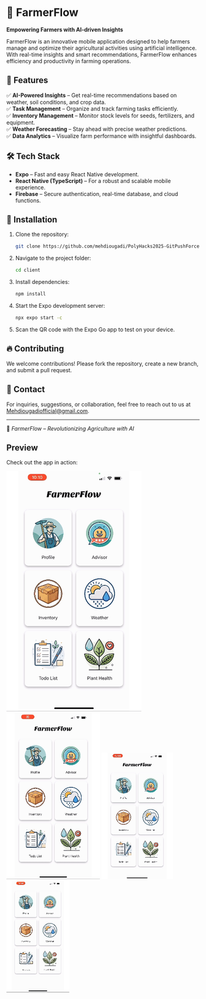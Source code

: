 # 🌾 FarmerFlow

**Empowering Farmers with AI-driven Insights**

FarmerFlow is an innovative mobile application designed to help farmers manage and optimize their agricultural activities using artificial intelligence. With real-time insights and smart recommendations, FarmerFlow enhances efficiency and productivity in farming operations.

## 🚀 Features

✅ **AI-Powered Insights** – Get real-time recommendations based on weather, soil conditions, and crop data.  
✅ **Task Management** – Organize and track farming tasks efficiently.  
✅ **Inventory Management** – Monitor stock levels for seeds, fertilizers, and equipment.  
✅ **Weather Forecasting** – Stay ahead with precise weather predictions.  
✅ **Data Analytics** – Visualize farm performance with insightful dashboards.  

## 🛠 Tech Stack

- **Expo** – Fast and easy React Native development.  
- **React Native (TypeScript)** – For a robust and scalable mobile experience.  
- **Firebase** – Secure authentication, real-time database, and cloud functions.  

## 📲 Installation

1. Clone the repository:
   ```sh
   git clone https://github.com/mehdiougadi/PolyHacks2025-GitPushForce.git
   ```
2. Navigate to the project folder:
   ```sh
   cd client
   ```
3. Install dependencies:
   ```sh
   npm install
   ```
4. Start the Expo development server:
   ```sh
   npx expo start -c
   ```
5. Scan the QR code with the Expo Go app to test on your device.

## 🔥 Contributing

We welcome contributions! Please fork the repository, create a new branch, and submit a pull request.

## 📩 Contact

For inquiries, suggestions, or collaboration, feel free to reach out to us at Mehdiougadiofficial@gmail.com.

---

🌱 *FarmerFlow – Revolutionizing Agriculture with AI*

## Preview

Check out the app in action:

![](./docs/p1.gif)
![](./docs/p2.gif)
![](./docs/p3.gif)
![](./docs/p4.gif)

